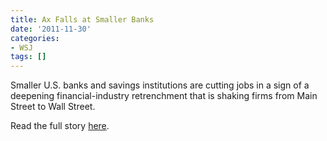 ```yaml
---
title: Ax Falls at Smaller Banks
date: '2011-11-30'
categories:
- WSJ
tags: []
---
```

Smaller U.S. banks and savings institutions are cutting jobs in a sign of a deepening financial-industry retrenchment that is shaking firms from Main Street to Wall Street.

Read the full story [here](http://wsj.com/article/SB10001424052970203764804577060752595022804.html).